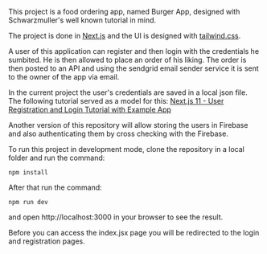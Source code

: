 This project is a food ordering app, named Burger App, designed with Schwarzmuller's well known tutorial in mind.

The project is done in [Next.js](https://nextjs.org/) and the UI is designed with [tailwind.css](https://tailwindcss.com/). 

A user of this application can register and then login with the credentials he sumbited. He is then allowed to place an order of his liking. The order is then posted to an API and using the sendgrid email sender service it is sent to the owner of the app via email. 

In the current project the user's credentials are saved in a local json file. The following tutorial served as a model for this: [Next.js 11 - User Registration and Login Tutorial with Example App](https://jasonwatmore.com/post/2021/08/19/next-js-11-user-registration-and-login-tutorial-with-example-app)

Another version of this repository will allow storing the users in Firebase and also authenticating them by cross checking with the Firebase.

To run this project in development mode, clone the repository in a local folder and run the command: 

```
npm install
```

After that run the command: 

```
npm run dev 
```

and open http://localhost:3000 in your browser to see the result.

Before you can access the index.jsx page you will be redirected to the login and registration pages.